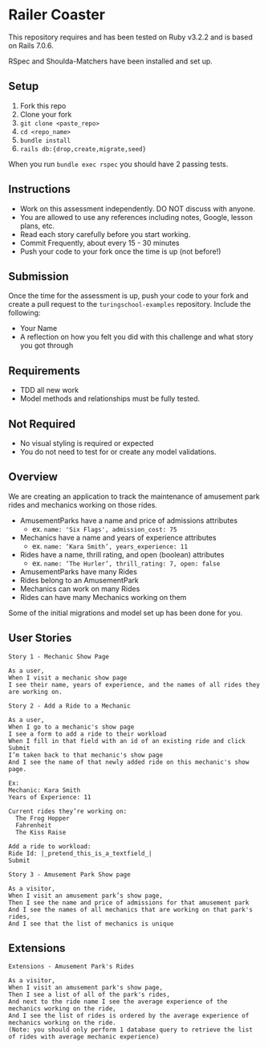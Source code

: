 # Railer Coaster

This repository requires and has been tested on Ruby v3.2.2 and is based on Rails 7.0.6.

RSpec and Shoulda-Matchers have been installed and set up.

## Setup

1. Fork this repo
1. Clone your fork
1. `git clone <paste_repo>`
1. `cd <repo_name>`
1. `bundle install`
1. `rails db:{drop,create,migrate,seed}`

When you run `bundle exec rspec` you should have 2 passing tests.

## Instructions

* Work on this assessment independently. DO NOT discuss with anyone.
* You are allowed to use any references including notes, Google, lesson plans, etc.
* Read each story carefully before you start working.
* Commit Frequently, about every 15 - 30 minutes
* Push your code to your fork once the time is up (not before!)

## Submission

Once the time for the assessment is up, push your code to your fork and create a pull request to the `turingschool-examples` repository. Include the following:

* Your Name
* A reflection on how you felt you did with this challenge and what story you got through

## Requirements

* TDD all new work
* Model methods and relationships must be fully tested.

## Not Required

* No visual styling is required or expected
* You do not need to test for or create any model validations.

## Overview

We are creating an application to track the maintenance of amusement park rides and mechanics working on those rides.

* AmusementParks have a name and price of admissions attributes
  * ex. `name: 'Six Flags', admission_cost: 75`
* Mechanics have a name and years of experience attributes
  * ex. `name: ‘Kara Smith’, years_experience: 11`
* Rides have a name, thrill rating, and open (boolean) attributes
  * ex. `name: ‘The Hurler’, thrill_rating: 7, open: false`
* AmusementParks have many Rides
* Rides belong to an AmusementPark
* Mechanics can work on many Rides
* Rides can have many Mechanics working on them

Some of the initial migrations and model set up has been done for you.

## User Stories

```
Story 1 - Mechanic Show Page

As a user,
When I visit a mechanic show page
I see their name, years of experience, and the names of all rides they are working on.
```

```
Story 2 - Add a Ride to a Mechanic

As a user,
When I go to a mechanic's show page
I see a form to add a ride to their workload
When I fill in that field with an id of an existing ride and click Submit
I’m taken back to that mechanic's show page
And I see the name of that newly added ride on this mechanic's show page.

Ex:
Mechanic: Kara Smith
Years of Experience: 11

Current rides they’re working on:
  The Frog Hopper
  Fahrenheit
  The Kiss Raise

Add a ride to workload:
Ride Id: |_pretend_this_is_a_textfield_|
Submit
```

```
Story 3 - Amusement Park Show page

As a visitor,
When I visit an amusement park’s show page,
Then I see the name and price of admissions for that amusement park
And I see the names of all mechanics that are working on that park's rides,
And I see that the list of mechanics is unique
```

## Extensions

```
Extensions - Amusement Park's Rides

As a visitor,
When I visit an amusement park's show page,
Then I see a list of all of the park's rides,
And next to the ride name I see the average experience of the mechanics working on the ride,
And I see the list of rides is ordered by the average experience of mechanics working on the ride.
(Note: you should only perform 1 database query to retrieve the list of rides with average mechanic experience)
```
